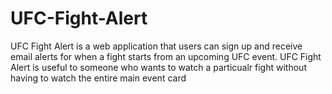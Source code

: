 # UFC-Fight-Alert

UFC Fight Alert is a web application that users can sign up and receive email alerts for when a fight starts from an upcoming UFC event.  UFC Fight Alert is useful to someone who wants to watch a particualr fight without having to watch the entire main event card

